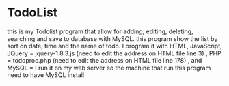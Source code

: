 TodoList
========

this is my Todolist program that allow for adding, editing, deleting, searching  and save to database with MySQL.
this program show the list by sort on date, time and the name of todo.
I program it with HTML, JavaScript, 
JQuery = jquery-1.8.3.js (need to edit the address on HTML file line 3) , 
PHP =  todoproc.php (need to edit the address on HTML file line 178) ,
and MySQL = I run it on my web server so the machine that run this program need to have MySQL install
